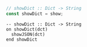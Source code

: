 ```javascript
// showDict :: Dict -> String
const showDict = show;
```


```applescript
-- showDict :: Dict -> String
on showDict(dct)
  showJSON(dct)
end showDict
```